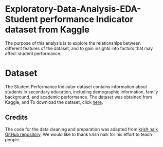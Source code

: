 # Exploratory-Data-Analysis-EDA-Student performance Indicator dataset from Kaggle


The purpose of this analysis is to explore the relationships between different features of the dataset, and to gain insights into factors that may affect student performance.

# Dataset
The Student Performance Indicator dataset contains information about students in secondary education, including demographic information, family background, and academic performance. The dataset was obtained from Kaggle, and To download the dataset, click [here](https://www.kaggle.com/spscientist/students-performance-in-exams).

## Credits

The code for the data cleaning and preparation was adapted from [krish naik GitHub repository](https://github.com/krishnaik06). 
We would like to thank krish naik for his effort to teach people.


